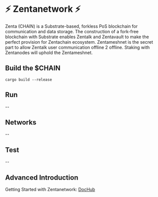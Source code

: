 # :zap: Zentanetwork :zap:

Zenta (CHAIN) is a Substrate-based, forkless PoS blockchain for communication and data storage. The construction of a fork-free blockchain with Substrate enables Zentalk and Zentavault to make the perfect provision for Zentachain ecosystem. Zentameshnet is the secret part to allow Zentalk user communication offline 2 offline. Staking with Zentanodes will uphold the Zentameshnet.

## Build the $CHAIN
````
cargo build --release
````

## Run

--

## Networks

--

## Test

--

## Advanced Introduction 

Getting Started with Zentanetwork: [DocHub](https://docs.zentachain.io)
